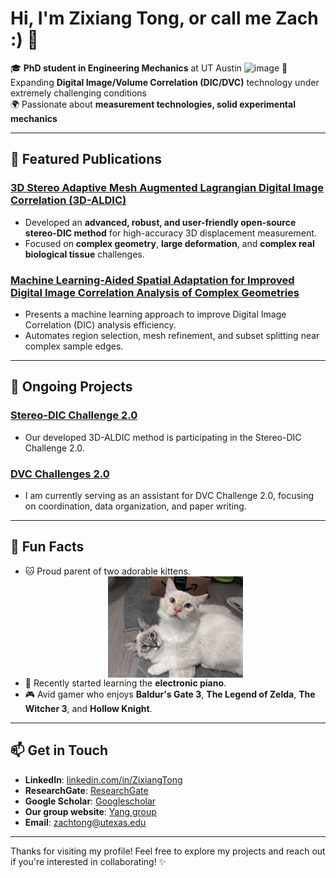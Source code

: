 # Hi, I'm Zixiang Tong, or call me Zach :) 👋

🎓 **PhD student in Engineering Mechanics** at UT Austin ![image](https://github.com/user-attachments/assets/02fbd54a-eaba-4830-97dd-7ae7f683a5d2)
🧪 Expanding **Digital Image/Volume Correlation (DIC/DVC)** technology under extremely challenging conditions  
🌍 Passionate about **measurement technologies, solid experimental mechanics**   

---

## 🚀 Featured Publications

### [3D Stereo Adaptive Mesh Augmented Lagrangian Digital Image Correlation (3D-ALDIC)](https://www.researchsquare.com/article/rs-5507109/v1)
- Developed an **advanced, robust, and user-friendly open-source stereo-DIC method** for high-accuracy 3D displacement measurement.  
- Focused on **complex geometry**, **large deformation**, and **complex real biological tissue** challenges.

### [Machine Learning-Aided Spatial Adaptation for Improved Digital Image Correlation Analysis of Complex Geometries](https://www.researchsquare.com/article/rs-5566473/v1)
- Presents a machine learning approach to improve Digital Image Correlation (DIC) analysis efficiency.
- Automates region selection, mesh refinement, and subset splitting near complex sample edges.

---

## 🚀 Ongoing Projects

### [Stereo-DIC Challenge 2.0](https://idics.org/challenge/)
- Our developed 3D-ALDIC method is participating in the Stereo-DIC Challenge 2.0.

### [DVC Challenges 2.0](https://idics.org/challenge/)
- I am currently serving as an assistant for DVC Challenge 2.0, focusing on coordination, data organization, and paper writing.

---

## 🎨 Fun Facts

- 🐱 Proud parent of two adorable kittens.
  <div style="display: flex; justify-content: center; gap: 10px;">
    <img src="./image/IMG_9302.JPG" alt="描述" style="width: 45%; max-width: 300px; height: auto;">
  </div>
- 🎹 Recently started learning the **electronic piano**.  
- 🎮 Avid gamer who enjoys **Baldur's Gate 3**, **The Legend of Zelda**, **The Witcher 3**, and **Hollow Knight**.

---

## 📫 Get in Touch

- **LinkedIn**: [linkedin.com/in/ZixiangTong](https://www.linkedin.com/in/zixiang-tong-0606ba29a/)
- **ResearchGate**: [ResearchGate](https://www.researchgate.net/profile/Zixiang-Tong)
- **Google Scholar**: [Googlescholar](https://scholar.google.com/citations?user=6xlr4lsAAAAJ&hl=zh-CN&authuser=1)
- **Our group website**: [Yang group](https://sites.utexas.edu/yang/)
- **Email**: zachtong@utexas.edu

---
Thanks for visiting my profile! Feel free to explore my projects and reach out if you're interested in collaborating! ✨

